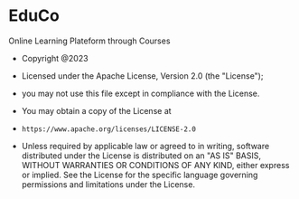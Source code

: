 # EduCo
Online Learning Plateform through Courses

 * Copyright @2023
 * Licensed under the Apache License, Version 2.0 (the "License");
 * you may not use this file except in compliance with the License.
 * You may obtain a copy of the License at
 
 *     https://www.apache.org/licenses/LICENSE-2.0
 
 * Unless required by applicable law or agreed to in writing, software distributed under the License is distributed on an "AS IS" BASIS, WITHOUT WARRANTIES OR CONDITIONS OF ANY KIND, either express or implied. See the License for the specific language governing permissions and limitations under the License.
